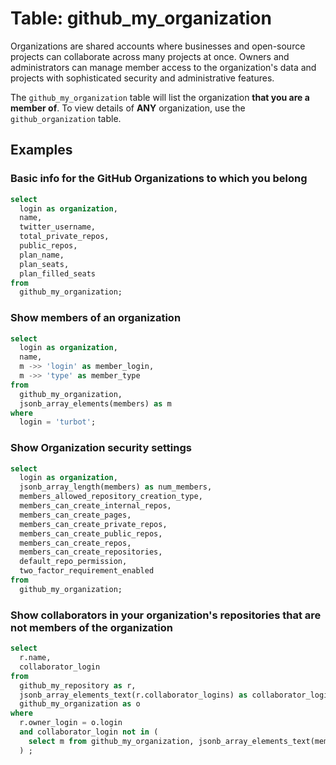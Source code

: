 # Table: github_my_organization

Organizations are shared accounts where businesses and open-source projects can collaborate across many projects at once. Owners and administrators can manage member access to the organization's data and projects with sophisticated security and administrative features.

The `github_my_organization` table will list the organization **that you are a member of**. To view details of **ANY** organization, use the `github_organization` table.

## Examples

### Basic info for the GitHub Organizations to which you belong

```sql
select
  login as organization,
  name,
  twitter_username,
  total_private_repos,
  public_repos,
  plan_name,
  plan_seats,
  plan_filled_seats
from
  github_my_organization;
```


### Show members of an organization

```sql
select
  login as organization,
  name,
  m ->> 'login' as member_login,
  m ->> 'type' as member_type
from
  github_my_organization,
  jsonb_array_elements(members) as m
where
  login = 'turbot';
```


### Show Organization security settings

```sql
select
  login as organization,
  jsonb_array_length(members) as num_members,
  members_allowed_repository_creation_type,
  members_can_create_internal_repos,
  members_can_create_pages,
  members_can_create_private_repos,
  members_can_create_public_repos,
  members_can_create_repos,
  members_can_create_repositories,
  default_repo_permission,
  two_factor_requirement_enabled
from
  github_my_organization;
```


### Show collaborators in your organization's repositories that are not members of the organization

```sql
select
  r.name,
  collaborator_login
from
  github_my_repository as r,
  jsonb_array_elements_text(r.collaborator_logins) as collaborator_login,
  github_my_organization as o
where
  r.owner_login = o.login
  and collaborator_login not in (
    select m from github_my_organization, jsonb_array_elements_text(member_logins) as m
  ) ;
```